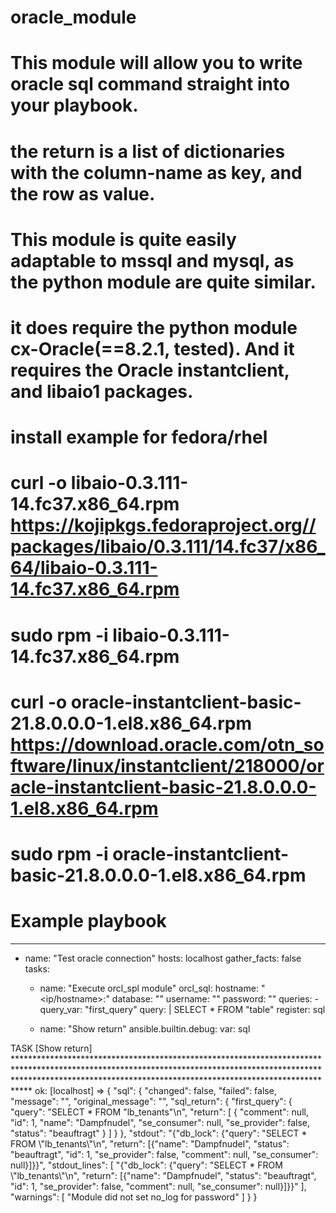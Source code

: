 # oracle_module

# This module will allow you to write oracle sql command straight into your playbook.
# the return is a list of dictionaries with the column-name as key, and the row as value.
# This module is quite easily adaptable to mssql and mysql, as the python module are quite similar.

# it does require the python module cx-Oracle(==8.2.1, tested). And it requires the Oracle instantclient, and libaio1 packages.
# install example for fedora/rhel
# curl -o libaio-0.3.111-14.fc37.x86_64.rpm https://kojipkgs.fedoraproject.org//packages/libaio/0.3.111/14.fc37/x86_64/libaio-0.3.111-14.fc37.x86_64.rpm
# sudo rpm -i libaio-0.3.111-14.fc37.x86_64.rpm
# curl -o oracle-instantclient-basic-21.8.0.0.0-1.el8.x86_64.rpm https://download.oracle.com/otn_software/linux/instantclient/218000/oracle-instantclient-basic-21.8.0.0.0-1.el8.x86_64.rpm
# sudo rpm -i oracle-instantclient-basic-21.8.0.0.0-1.el8.x86_64.rpm

# Example playbook
---

- name: "Test oracle connection"
  hosts: localhost
  gather_facts: false
  tasks:

    - name: "Execute orcl_spl module"
      orcl_sql:
        hostname: "<ip/hostname>:<port>"
        database: "<database-name>"
        username: "<username>"
        password: "<password>"
        queries:
          - query_var: "first_query"
            query: |
              SELECT * FROM "table"
      register: sql

    - name: "Show return"
      ansible.builtin.debug:
        var: sql


TASK [Show return] **************************************************************************************************************************************************************************************************************************
ok: [localhost] => {
    "sql": {
        "changed": false,
        "failed": false,
        "message": "",
        "original_message": "",
        "sql_return": {
            "first_query": {
                "query": "SELECT * FROM \"lb_tenants\"\n",
                "return": [
                    {
                        "comment": null,
                        "id": 1,
                        "name": "Dampfnudel",
                        "se_consumer": null,
                        "se_provider": false,
                        "status": "beauftragt"
                    }
                ]
            }
        },
        "stdout": "{\"db_lock\": {\"query\": \"SELECT * FROM \\\"lb_tenants\\\"\\n\", \"return\": [{\"name\": \"Dampfnudel\", \"status\": \"beauftragt\", \"id\": 1, \"se_provider\": false, \"comment\": null, \"se_consumer\": null}]}}",
        "stdout_lines": [
            "{\"db_lock\": {\"query\": \"SELECT * FROM \\\"lb_tenants\\\"\\n\", \"return\": [{\"name\": \"Dampfnudel\", \"status\": \"beauftragt\", \"id\": 1, \"se_provider\": false, \"comment\": null, \"se_consumer\": null}]}}"
        ],
        "warnings": [
            "Module did not set no_log for password"
        ]
    }
}
